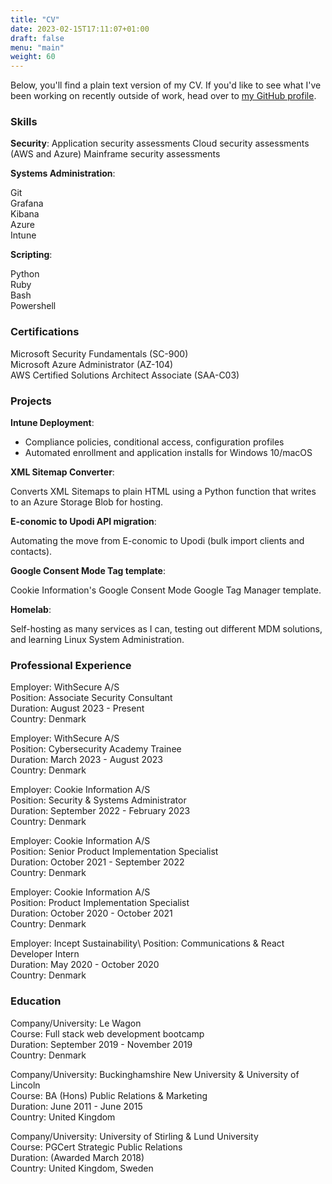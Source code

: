 ```yaml
---
title: "CV"
date: 2023-02-15T17:11:07+01:00
draft: false
menu: "main"
weight: 60
---
```

Below, you'll find a plain text version of my CV. If you'd like to see what I've been working on recently outside of work, head over to [ my GitHub profile](https://github.com/fitzsimonsjl).

### Skills

**Security**:
Application security assessments
Cloud security assessments (AWS and Azure)
Mainframe security assessments

**Systems Administration**:

Git\
Grafana\
Kibana\
Azure\
Intune

**Scripting**:

Python\
Ruby\
Bash\
Powershell

### Certifications

Microsoft Security Fundamentals (SC-900)\
Microsoft Azure Administrator (AZ-104)\
AWS Certified Solutions Architect Associate (SAA-C03)

### Projects

**Intune Deployment**: 
- Compliance policies, conditional access, configuration profiles
- Automated enrollment and application installs for Windows 10/macOS

**XML Sitemap Converter**: 

Converts XML Sitemaps to plain HTML using a Python function that writes to an Azure Storage Blob for hosting.

**E-conomic to Upodi API migration**:

Automating the move from E-conomic to Upodi (bulk import clients and contacts).

**Google Consent Mode Tag template**:

Cookie Information's Google Consent Mode Google Tag Manager template.

**Homelab**:

Self-hosting as many services as I can, testing out different MDM solutions, and learning Linux System Administration.

### Professional Experience

Employer: WithSecure A/S\
Position: Associate Security Consultant\
Duration: August 2023 - Present\
Country: Denmark

Employer: WithSecure A/S\
Position: Cybersecurity Academy Trainee\
Duration: March 2023 - August 2023\
Country: Denmark

Employer: Cookie Information A/S\
Position: Security & Systems Administrator\
Duration: September 2022 - February 2023\
Country: Denmark

Employer: Cookie Information A/S\
Position: Senior Product Implementation Specialist\
Duration: October 2021 - September 2022\
Country: Denmark

Employer: Cookie Information A/S\
Position: Product Implementation Specialist\
Duration: October 2020 - October 2021\
Country: Denmark

Employer: Incept Sustainability\ 
Position: Communications & React Developer Intern\
Duration: May 2020 - October 2020\
Country: Denmark

### Education

Company/University: Le Wagon\
Course: Full stack web development bootcamp\
Duration: September 2019 - November 2019\
Country: Denmark

Company/University: Buckinghamshire New University & University of Lincoln\
Course: BA (Hons) Public Relations & Marketing\
Duration: June 2011 - June 2015\
Country: United Kingdom

Company/University: University of Stirling & Lund University\
Course: PGCert Strategic Public Relations\
Duration: (Awarded March 2018)\
Country: United Kingdom, Sweden
